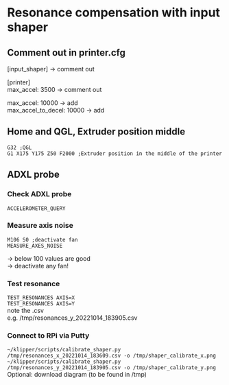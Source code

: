 # Resonance compensation with input shaper
## Comment out in printer.cfg
[input_shaper] -> comment out  

[printer]  
max_accel: 3500 -> comment out  

max_accel: 10000  -> add  
max_accel_to_decel: 10000 -> add  

## Home and QGL, Extruder position middle
```G32 ;QGL```  
```G1 X175 Y175 Z50 F2000 ;Extruder position in the middle of the printer```  

## ADXL probe
### Check ADXL probe
```ACCELEROMETER_QUERY```

### Measure axis noise
```M106 S0 ;deactivate fan```  
```MEASURE_AXES_NOISE```  

-> below 100 values are good  
-> deactivate any fan!

### Test resonance  
```TEST_RESONANCES AXIS=X```  
```TEST_RESONANCES AXIS=Y```  
note the .csv  
e.g. /tmp/resonances_y_20221014_183905.csv  

### Connect to RPi via Putty  
```~/klipper/scripts/calibrate_shaper.py /tmp/resonances_x_20221014_183609.csv -o /tmp/shaper_calibrate_x.png```  
```~/klipper/scripts/calibrate_shaper.py /tmp/resonances_y_20221014_183905.csv -o /tmp/shaper_calibrate_y.png```  
Optional: download diagram (to be found in /tmp)  
